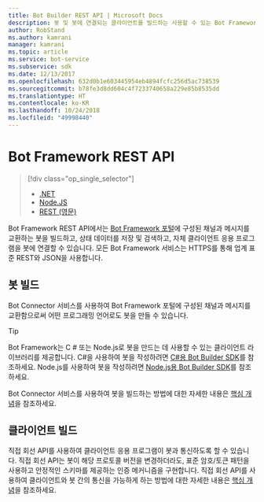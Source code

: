 ```yaml
---
title: Bot Builder REST API | Microsoft Docs
description: 봇 및 봇에 연결되는 클라이언트를 빌드하는 사용할 수 있는 Bot Framework REST API를 시작합니다.
author: RobStand
ms.author: kamrani
manager: kamrani
ms.topic: article
ms.service: bot-service
ms.subservice: sdk
ms.date: 12/13/2017
ms.openlocfilehash: 632d0b1e603445954eb4894fcfc256d5ac738539
ms.sourcegitcommit: b78fe3d8dd604c4f7233740658a229e85b8535dd
ms.translationtype: HT
ms.contentlocale: ko-KR
ms.lasthandoff: 10/24/2018
ms.locfileid: "49998440"
---
```

# <a name="bot-framework-rest-apis"></a>Bot Framework REST API
> [!div class="op_single_selector"]
> - [.NET](../dotnet/bot-builder-dotnet-overview.md)
> - [Node.JS](../nodejs/bot-builder-nodejs-overview.md)
> - [REST (영문)](../rest-api/bot-framework-rest-overview.md)

Bot Framework REST API에서는 <a href="https://dev.botframework.com/" target="_blank">Bot Framework 포털</a>에 구성된 채널과 메시지를 교환하는 봇을 빌드하고, 상태 데이터를 저장 및 검색하고, 자체 클라이언트 응용 프로그램을 봇에 연결할 수 있습니다. 모든 Bot Framework 서비스는 HTTPS를 통해 업계 표준 REST와 JSON을 사용합니다.

## <a name="build-a-bot"></a>봇 빌드

Bot Connector 서비스를 사용하여 Bot Framework 포털에 구성된 채널과 메시지를 교환함으로써 어떤 프로그래밍 언어로도 봇을 만들 수 있습니다. 

> [!TIP]
> Bot Framework는 C # 또는 Node.js로 봇을 만드는 데 사용할 수 있는 클라이언트 라이브러리를 제공합니다. C#을 사용하여 봇을 작성하려면 [C#용 Bot Builder SDK](../dotnet/bot-builder-dotnet-overview.md)를 참조하세요. Node.js를 사용하여 봇을 작성하려면 [Node.js용 Bot Builder SDK](../nodejs/index.md)를 참조하세요. 

Bot Connector 서비스를 사용하여 봇을 빌드하는 방법에 대한 자세한 내용은 [핵심 개념](bot-framework-rest-connector-concepts.md)을 참조하세요.

## <a name="build-a-client"></a>클라이언트 빌드

직접 회선 API를 사용하여 클라이언트 응용 프로그램이 봇과 통신하도록 할 수 있습니다. 직접 회선 API는 봇이 해당 프로토콜 버전을 변경하더라도, 표준 암호/토큰 패턴을 사용하고 안정적인 스키마를 제공하는 인증 메커니즘을 구현합니다. 직접 회선 API를 사용하여 클라이언트와 봇 간의 통신을 가능하게 하는 방법에 대한 자세한 내용은 [핵심 개념](bot-framework-rest-direct-line-3-0-concepts.md)을 참조하세요. 